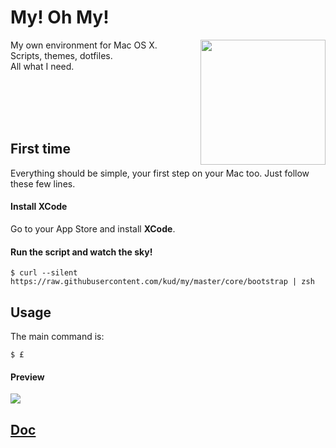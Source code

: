 # My! Oh My!

<img align="right" height="200" src="everybodydancenow.gif">

My own environment for Mac OS X.<br>
Scripts, themes, dotfiles.<br>
All what I need.<br>

<br>
<br>
<br>
<br>

## First time

Everything should be simple, your first step on your Mac too. Just follow these few lines.

#### Install XCode

Go to your App Store and install **XCode**.

#### Run the script and watch the sky!

```shell
$ curl --silent https://raw.githubusercontent.com/kud/my/master/core/bootstrap | zsh
```

## Usage

The main command is:

```shell
$ £
```

#### Preview

<img src="preview.png">

## [Doc](doc)
